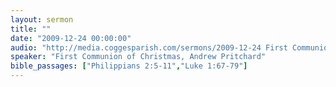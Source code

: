 ```yaml
---
layout: sermon
title: ""
date: "2009-12-24 00:00:00"
audio: "http://media.coggesparish.com/sermons/2009-12-24 First Communion of Christmas, Andrew Pritchard.mp3"
speaker: "First Communion of Christmas, Andrew Pritchard"
bible_passages: ["Philippians 2:5-11","Luke 1:67-79"]
---
```

